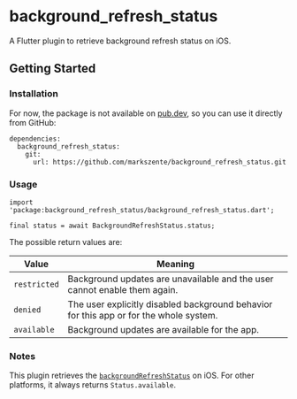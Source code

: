 # background_refresh_status

A Flutter plugin to retrieve background refresh status on iOS.

## Getting Started

### Installation
For now, the package is not available on [pub.dev](https://pub.dev), so you can use it directly from GitHub:

```
dependencies:
  background_refresh_status:
    git: 
      url: https://github.com/markszente/background_refresh_status.git
```

### Usage

```
import 'package:background_refresh_status/background_refresh_status.dart';

final status = await BackgroundRefreshStatus.status;
```

The possible return values are:

| Value        | Meaning                                                                                |
|--------------|----------------------------------------------------------------------------------------|
| `restricted` | Background updates are unavailable and the user cannot enable them again.              |
| `denied`     | The user explicitly disabled background behavior for this app or for the whole system. |
| `available`  | Background updates are available for the app.                                          |

### Notes
This plugin retrieves the [`backgroundRefreshStatus`](https://developer.apple.com/documentation/uikit/uiapplication/1622994-backgroundrefreshstatus) on iOS. For other platforms, it always returns `Status.available`.
